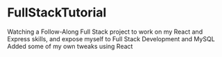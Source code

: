 # FullStackTutorial
Watching a Follow-Along Full Stack project to work on my React and Express skills, and expose myself to Full Stack Development and MySQL  
Added some of my own tweaks using React

